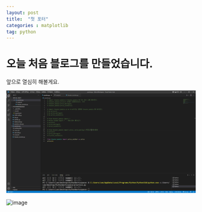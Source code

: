 ```yaml
---
layout: post
title:  "첫 포터"
categories : matplotlib
tag: python
---
```


# 오늘 처음 블로그를 만들었습니다.

앞으로 열심히 해볼게요.

<img src="../images/202-08-21-first/모듈.PNG"/>

![image](https://file.newswire.co.kr/data/datafile2/thumb_480/2008/12/2039103817_20081204102208_5415926347.jpg)
